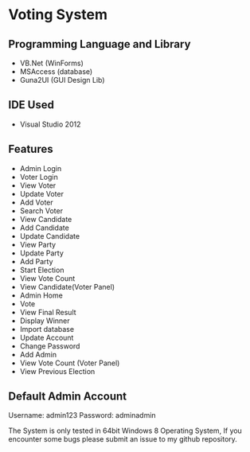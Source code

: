 
# Voting System

## Programming Language and Library

- VB.Net (WinForms)
- MSAccess (database)
- Guna2UI (GUI Design Lib)

## IDE Used

- Visual Studio 2012

## Features

- Admin Login
- Voter Login
- View Voter
- Update Voter
- Add Voter
- Search Voter
- View Candidate
- Add Candidate
- Update Candidate
- View Party
- Update Party
- Add Party
- Start Election
- View Vote Count
- View Candidate(Voter Panel)
- Admin Home
- Vote
- View Final Result
- Display Winner
- Import database
- Update Account
- Change Password
- Add Admin
- View Vote Count (Voter Panel)
- View Previous Election

## Default Admin Account
Username: admin123
Password: adminadmin

The System is only tested in 64bit Windows 8 Operating System, If you encounter some bugs please submit an issue to my github repository.

